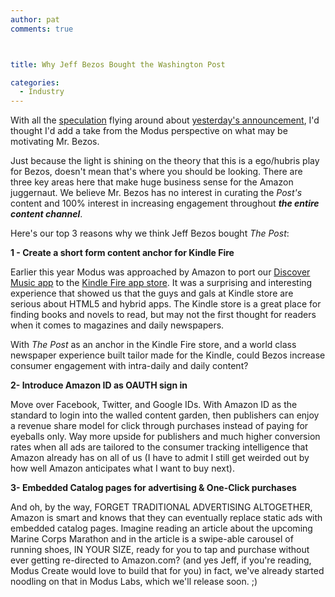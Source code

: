 ```yaml
---
author: pat
comments: true



title: Why Jeff Bezos Bought the Washington Post

categories:
  - Industry
---
```


With all the [speculation](http://www.huffingtonpost.com/2013/08/06/jeff-bezos-washington-post_n_3716928.html) flying around about [yesterday's announcement](http://www.washingtonpost.com/national/jeff-bezos-on-post-purchase/2013/08/05/e5b293de-fe0d-11e2-9711-3708310f6f4d_story.html), I'd thought I'd add a take from the Modus perspective on what may be motivating Mr. Bezos.





Just because the light is shining on the theory that this is a ego/hubris play for Bezos, doesn't mean that's where you should be looking. There are three key areas here that make huge business sense for the Amazon juggernaut. We believe Mr. Bezos has no interest in curating the _Post's_ content and 100% interest in increasing engagement throughout **_the entire content channel_**.





Here's our top 3 reasons why we think Jeff Bezos bought _The Post_:





**1 - Create a short form content anchor for Kindle Fire**  

Earlier this year Modus was approached by Amazon to port our [Discover Music app](http://moduscreate.com/work/discover-music-kindle-fire/) to the [Kindle Fire app store](http://www.amazon.com/Modus-Create-Discover-Music/dp/B00ARMCPQS/ref=sr_1_4?s=mobile-apps&ie=UTF8&qid=1356723907&sr=1-4&keywords=discover%20music). It was a surprising and interesting experience that showed us that the guys and gals at Kindle store are serious about HTML5 and hybrid apps. The Kindle store is a great place for finding books and novels to read, but may not the first thought for readers when it comes to magazines and daily newspapers.





With _The Post_ as an anchor in the Kindle Fire store, and a world class newspaper experience built tailor made for the Kindle, could Bezos increase consumer engagement with intra-daily and daily content?





**2- Introduce Amazon ID as OAUTH sign in**  

Move over Facebook, Twitter, and Google IDs. With Amazon ID as the standard to login into the walled content garden, then publishers can enjoy a revenue share model for click through purchases instead of paying for eyeballs only. Way more upside for publishers and much higher conversion rates when all ads are tailored to the consumer tracking intelligence that Amazon already has on all of us (I have to admit I still get weirded out by how well Amazon anticipates what I want to buy next).





**3- Embedded Catalog pages for advertising & One-Click purchases**  

And oh, by the way, FORGET TRADITIONAL ADVERTISING ALTOGETHER, Amazon is smart and knows that they can eventually replace static ads with embedded catalog pages. Imagine reading an article about the upcoming Marine Corps Marathon and in the article is a swipe-able carousel of running shoes, IN YOUR SIZE, ready for you to tap and purchase without ever getting re-directed to Amazon.com? (and yes Jeff, if you're reading, Modus Create would love to build that for you) in fact, we've already started noodling on that in Modus Labs, which we'll release soon. ;)



